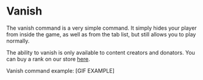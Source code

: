 # Vanish
The vanish command is a very simple command. It simply hides your player from inside the game, as well as from the tab list, but still allows you to play normally. 

The ability to vanish is only available to content creators and donators. You can buy a rank on our store [here](https://store.arsentic.net).

Vanish command example:
[GIF EXAMPLE]
